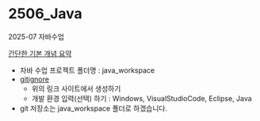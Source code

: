# 2506_Java
2025-07 자바수업

[간단한 기본 개념 요약](https://github.com/kimsewhee/classTest/tree/main)

* 자바 수업 프로젝트 폴더명 : java_workspace
* [gitignore](https://www.toptal.com/developers/gitignore/)
  - 위의 링크 사이트에서 생성하기
  - 개발 환경 입력(선택) 하기 : Windows, VisualStudioCode, Eclipse, Java
* git 저장소는 java_workspace 폴더로 하겠습니다.
